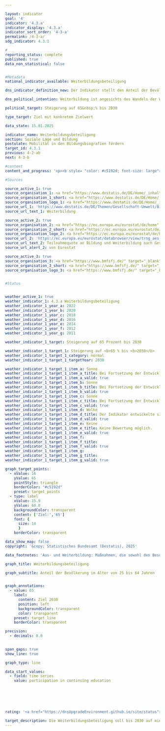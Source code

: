 ```yaml
---

layout: indicator        
goal: '4'        
indicator: '4.3.a'        
indicator_display: '4.3.a'        
indicator_sort_order: '4-3-a'        
permalink: /4-3-a/        
sdg_indicator: 4.3.1        

#
reporting_status: complete        
published: true        
data_non_statistical: false        


#Metadata        
national_indicator_available: Weiterbildungsbeteiligung        

dns_indicator_definition_new: Der Indikator stellt den Anteil der Bevölkerung im Alter von 25&nbsp;bis 64&nbsp;Jahren (in %) dar, der in den letzten 12&nbsp;Monaten vor der Erhebung an formalen oder non-formalen Aus- oder Weiterbildungsmaßnahmen teilgenommen hat. Formale Bildung und Ausbildung ist definiert als Bildung, die durch das System von Schulen, Hochschulen, Universitäten und anderen formalen Bildungseinrichtungen angeboten wird. Zur non-formalen Bildung und Ausbildung zählen alle organisierten und nachhaltigen Lernaktivitäten, die nicht zur formalen Bildung gehören.        

dns_political_intention: Weiterbildung ist angesichts des Wandels der Wirtschaft, des Arbeitsmarktes und der Gesellschaft wichtig. Die Bundesregierung hat sich mit der Nationalen Weiterbildungsstrategie bereits im Jahr 2022&nbsp;das Ziel gesetzt, mehr Beschäftigte und Unternehmen für Weiterbildung und Qualifizierung zu gewinnen.        

political_target: Steigerung auf 65&nbsp;% bis 2030        

type_target: Ziel mit konkretem Zielwert        

data_state: 15.01.2025        

indicator_name: Weiterbildungsbeteiligung        
section: Soziale Lage und Bildung        
postulate: Mobilität in den Bildungsbiografien fördern        
target_id: 4.3.1        
previous: 4-2-ab        
next: 4-3-b        

#content         
content_and_progress: '<p><b style= "color: #c5192d; font-size: large">4.3.a Weiterbildungsbeteiligung</b><br><br>Der Indikator erfasst den Anteil der Bevölkerung im Alter von 25&nbsp;bis 64&nbsp;Jahren, der in den letzten zwölf Monaten vor seiner Erhebung an formalen oder non-formalen Aus- oder Weiterbildungsmaßnahmen teilgenommen hat. Formale Bildung umfasst Bildungsaktivitäten an Schulen, Hochschulen und Universitäten, die einem festgelegten Lehrplan folgen, mit einem im nationalen Qualifikationsrahmen anerkannten Abschluss wie Abitur, Bachelor- oder Masterabschluss enden und mindestens sechs Monate dauern. Non-formale Weiterbildung bezieht sich auf organisierte Lernaktivitäten außerhalb des formalen Bildungssystems, wie berufliche Schulungen, Workshops oder Online-Kurse, die spezifische Kompetenzen oder Wissen vermitteln und zu keinem formalen Abschluss führen.<br><br>Die Daten des Indikators stammen aus dem Adult Education Survey (AES), einer europaweit koordinierten Erhebung, die das Weiterbildungsverhalten der erwachsenen Bevölkerung abbildet. Sie erfasst, inwieweit Erwachsene an formalen oder non-formalen Bildungsmaßnahmen teilnehmen, welche Art von Weiterbildungsaktivitäten sie verfolgen und welche Gründe sie für oder gegen die Teilnahme an Weiterbildung haben. Die Erhebung ist für alle Mitgliedsstaaten der Europäischen Union (EU) verpflichtend und wird alle sechs Jahre durchgeführt. In den Zwischenjahren erfolgen in Deutschland nationale Erhebungen, die ab 2025&nbsp;im Dreijahresrhythmus durchgeführt werden (zuvor alle zwei Jahre).<br><br>Seit der ersten Erhebung in 2007&nbsp;stieg der Anteil der 25- bis 64-Jährigen in Weiterbildung von 45&nbsp;% kontinuierlich auf 62&nbsp;% im Jahr 2020. Die Weiterbildungsquoten von Frauen und Männern in dieser Altersgruppe sind seit 2016&nbsp;nahezu gleich. Bei der letzten Erhebung im Jahr 2022&nbsp;wurde ein leichter Rückgang auf 60&nbsp;% beobachtet, was möglicherweise mit der COVID-19-Pandemie und den damit verbundenen Einschränkungen, wie dem Fehlen von Präsenzveranstaltungen, zusammenhängt. Ein ähnlicher Rückgang wurde auch in anderen Erhebungen zur Weiterbildung beobachtet. Im EU-weiten Vergleich liegt Deutschland damit deutlich über der EU-weiten Weiterbildungsquote von 46,6&nbsp;%.<br><br>Die non-formale Aus- oder Weiterbildung machte den weitaus größeren Anteil an dem Indikatorwert aus. Im Jahr 2022&nbsp;gaben 57,8&nbsp;% der Befragten an, an solchen Maßnahmen teilgenommen zu haben, während nur 7,4&nbsp;% in formaler Ausbildung waren. Die Summe übersteigt den Indikatorwert, da 5,2&nbsp;% der Befragten neben einer formalen Ausbildung zusätzlich an non-formalen Bildungsmaßnahmen teilgenommen haben.<br><br>Bei den in Anspruch genommenen non-formalen Bildungsmaßnahmen war das Themengebiet <i>Wirtschaft, Verwaltung und Recht</i> mit 25,4&nbsp;% am stärksten vertreten, gefolgt von <i>Dienstleistungen</i> mit 18,9&nbsp;%, <i>Gesundheit und soziale Dienste</i> mit 14,3&nbsp;% und <i>Informations- und Kommunikationstechnologien</i> mit 14,0&nbsp;%.<br><br>Eine Auswertung der Befragungsergebnisse nach Altersklassen zeigt, dass mit zunehmendem Alter die Weiterbildungsbeteiligung deutlich nachlässt. Nehmen bei den 25- bis 34-Jährigen noch 70,5&nbsp;% an Weiterbildungsmaßnahmen teil, gilt dies nur noch für 61,8&nbsp;% der 35- bis 44-Jährigen, 60,1&nbsp;% der 45- bis 54-Jährigen und 51,5&nbsp;% der 55- bis 64-Jährigen.<br><br>Der Indikator nimmt keinerlei Wertung der Weiterbildungsmaßnahmen vor. So werden etwa Masterstudiengänge genauso berücksichtigt, wie einmalige, kurze Workshops, die aus rein privatem Interesse wahrgenommen werden. Dadurch liefert der Indikator einen guten Gesamteindruck vom quantitativen Ausmaß der Aus- und Weiterbildung, erlaubt jedoch keine Rückschlüsse auf die zeitlichen und qualitativen Ausprägungen der in Anspruch genommenen Maßnahmen.<br><br>Trotz des Rückgangs zeigt die durchschnittliche Entwicklung der letzten Jahre einen positiven Trend, sodass der politisch festgelegte Zielwert von 65&nbsp;% Weiterbildungsbeteiligung möglicherweise bereits im Jahr 2027&nbsp;erreicht werden könnte, sofern die durchschnittliche Entwicklung der letzten Jahre weiterhin anhält.</p>'                

#Sources        

source_active_1: true
source_organisation_1: <a href="https://www.destatis.de/DE/Home/_inhalt.html" target="_blank">Statistisches Bundesamt</a>
source_organisation_1_short: <a href="https://www.destatis.de/DE/Home/_inhalt.html" target="_blank">Statistisches Bundesamt</a>
source_organisation_logo_1: <a href="https://www.destatis.de/DE/Home/_inhalt.html" target="_blank"><img src="https://dnsTestEnvironment.github.io/dns-indicators/public/OrgImgDe/destatis.png" alt="Statistisches Bundesamt" title=" Klicken Sie hier um zur Homepage der Organisation Statistisches Bundesamt zu gelangen." style="height:60px; width:148px; border:transparent"/></a>
source_url_1: 'https://www.destatis.de/DE/Themen/Gesellschaft-Umwelt/Bildung-Forschung-Kultur/Weiterbildung/_inhalt.html'
source_url_text_1: Weiterbildung

source_active_2: true
source_organisation_2: <a href="https://ec.europa.eu/eurostat/de/home" target="_blank" onclick="return confirm_alert('von Eurostat', 'De')">Statistisches Amt der Europäischen Union</a>
source_organisation_2_short: <a href="https://ec.europa.eu/eurostat/de/home" target="_blank" onclick="return confirm_alert('von Eurostat', 'De')">Statistisches Amt der Europäischen Union</a>
source_organisation_logo_2: <a href="https://ec.europa.eu/eurostat/de/home" target="_blank" onclick="return confirm_alert('von Eurostat', 'De')"><img src="https://dnsTestEnvironment.github.io/dns-indicators/public/OrgImgDe/eurostat.png" alt="Statistisches Amt der Europäischen Union" title=" Klicken Sie hier um zur Homepage der Organisation Statistisches Amt der Europäischen Union zu gelangen." style="height:60px; width:148px; border:transparent"/></a>
source_url_2: 'https://ec.europa.eu/eurostat/databrowser/view/trng_aes_100/default/table?lang=de&category=educ.educ_part.trng.trng_aes_12m.trng_aes_12m0'
source_url_text_2: Teilnahmequote an Bildung und Weiterbildung nach Geschlecht - Eurostat-Tabelle [trng_aes_100]
source_url_alert_2: von Eurostat

source_active_3: true
source_organisation_3: <a href="https://www.bmfsfj.de/" target="_blank" onclick="return confirm_alert('des BMBFSFJ', 'De')">Bundesministerium für Bildung, Familie, Senioren, Frauen und Jugend</a>
source_organisation_3_short: <a href="https://www.bmfsfj.de/" target="_blank" onclick="return confirm_alert('des BMBFSFJ', 'De')">Bundesministerium für Bildung, Familie, Senioren, Frauen und Jugend</a>
source_organisation_logo_3: <a href="https://www.bmfsfj.de/" target="_blank" onclick="return confirm_alert('des BMBFSFJ', 'De')"><img src="https://dnsTestEnvironment.github.io/dns-indicators/public/OrgImgDe/bmbfsfj.png" alt="Bundesministerium für Bildung, Familie, Senioren, Frauen und Jugend" title=" Klicken Sie hier um zur Homepage der Organisation Bundesministerium für Bildung, Familie, Senioren, Frauen und Jugend zu gelangen." style="height:60px; width:148px; border:transparent"/></a>
        

#Status        


weather_active_1: true
weather_indicator_1: 4.3.a Weiterbildungsbeteiligung
weather_indicator_1_year_a: 2022
weather_indicator_1_year_b: 2020
weather_indicator_1_year_c: 2018
weather_indicator_1_year_d: 2016
weather_indicator_1_year_e: 2014
weather_indicator_1_year_f: 2012
weather_indicator_1_year_g: 2011

weather_indicator_1_target: Steigerung auf 65 Prozent bis 2030

weather_indicator_1_target_1: Steigerung auf <b>65 % bis <b>2030</b>
weather_indicator_1_target_1_category: normal
weather_indicator_1_target_1_targetYear: 2030

weather_indicator_1_target_1_item_a: Sonne
weather_indicator_1_target_1_item_a_title: Bei Fortsetzung der Entwicklung aus 2022 wäre der Zielwert erreicht oder um weniger als 5&nbsp;% der Differenz zwischen Zielwert und dem Wert aus 2022 verfehlt worden.
weather_indicator_1_target_1_item_a_valid: true
weather_indicator_1_target_1_item_b: Sonne
weather_indicator_1_target_1_item_b_title: Bei Fortsetzung der Entwicklung aus 2020 wäre der Zielwert erreicht oder um weniger als 5&nbsp;% der Differenz zwischen Zielwert und dem Wert aus 2020 verfehlt worden.
weather_indicator_1_target_1_item_b_valid: true
weather_indicator_1_target_1_item_c: Sonne
weather_indicator_1_target_1_item_c_title: Bei Fortsetzung der Entwicklung aus 2018 wäre der Zielwert erreicht oder um weniger als 5&nbsp;% der Differenz zwischen Zielwert und dem Wert aus 2018 verfehlt worden.
weather_indicator_1_target_1_item_c_valid: true
weather_indicator_1_target_1_item_d: Wolke
weather_indicator_1_target_1_item_d_title: Der Indikator entwickelte sich in 2016 zwar in die gewünschte Richtung auf das Ziel zu, bei Fortsetzung der Entwicklung wäre das Ziel im Zieljahr aber um mehr als 20 % der Differenz zwischen Zielwert und dem Wert aus 2016 verfehlt worden.
weather_indicator_1_target_1_item_d_valid: true
weather_indicator_1_target_1_item_e: Keine
weather_indicator_1_target_1_item_e_title: Keine Bewertung möglich.
weather_indicator_1_target_1_item_e_valid: true
weather_indicator_1_target_1_item_f: 
weather_indicator_1_target_1_item_f_title: 
weather_indicator_1_target_1_item_f_valid: true
weather_indicator_1_target_1_item_g: 
weather_indicator_1_target_1_item_g_title: 
weather_indicator_1_target_1_item_g_valid: true        

graph_target_points:
  - xValue: 16
    yValue: 65
    pointStyle: triangle
    borderColor: "#c5192d"
    preset: target_points
  - type: label
    xValue: 15.9
    yValue: 60.0
    backgroundColor: transparent
    content: ['Ziel:','65']
    font: {
      size: 14
      }
    borderColor: transparent        

data_show_map: false        
copyright: '&copy; Statistisches Bundesamt (Destatis), 2025'        

data_footnotes: 'Aus- und Weiterbildung: Maßnahmen, die sowohl den Besuch von allgemeinbildenden und beruflichen Schulen sowie von Hochschulen als auch die Teilnahme an Lehrveranstaltungen der allgemeinen oder beruflichen Weiterbildung in Form von Kursen, Seminaren, Tagungen oder Privatunterricht umfassen.<br>• Die Daten 2007, 2011, 2016 und 2022 basieren auf den Ergebnissen des AES.<br>• AES: Adult Education Survey (Europäische Erhebung über Lernaktivitäten im Erwachsenenalter).<br>• Die Daten 2010, 2012, 2014, 2018 und 2020 basieren auf einer Sonderauswertung und sind nicht öffentlich zugänglich.'        

graph_title: Weiterbildungsbeteiligung        

graph_subtitle: Anteil der Bevölkerung im Alter von 25 bis 64 Jahren        


graph_annotations:
  - value: 65
    label:
      content: Ziel 2030
      position: left
      backgroundColor: transparent
      color: transparent
    preset: target_line
    borderColor: transparent        

precision: 
  - decimals: 0.0
            

span_gaps: true        
show_line: true        

graph_type: line                

data_start_values: 
  - field: time series
    value: participation in continuing education        

        

        

                                        
rating: '<a href="https://dnsUpgradeEnvironment.github.io/site/status"><img src="https://sdg-indikatoren.de/public/Wettersymbole/Sonne.png" title="Bei Fortsetzung der Entwicklung aus 2022 wäre der Zielwert erreicht oder um weniger als 5&nbsp;% der Differenz zwischen Zielwert und dem Wert aus 2022 verfehlt worden." alt="Wettersymbol Sonne"/></a>'        

target_description: Die Weiterbildungsbeteiligung soll bis 2030 auf mindestens 65 % gesteigert werden.<br><br>• Ausgehend von der Zielformulierung zeigt die durchschnittliche Entwicklung der letzten sechs Jahre – trotz einer leichten Verschlechterung im Jahr 2022 – einen Anstieg. Bei Fortsetzung dieser Entwicklung würde das politisch festgelegte Ziel bereits 2027 erreicht werden. Der Indikator 4.3.a wird für das Jahr 2022 mit <b>Sonne</b> bewertet.        
---
```


